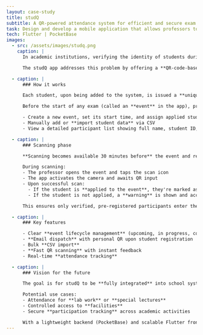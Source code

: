 ```yaml
---
layout: case-study
title: studQ
subtitle: A QR-powered attendance system for efficient and secure exam participation
task: Design and develop a mobile application that allows professors to manage exam attendance with QR code scanning, eliminating the need for manual ID checks while increasing speed and accuracy of student verification.
tech: Flutter | PocketBase
images:
  - src: /assets/images/studq.png
    caption: |
      In academic institutions, verifying the identity of students during exam entry has traditionally relied on manual checking of **ID cards** and **attendance lists**. This process is slow, error-prone, and stressful for professors, especially when managing large groups under time constraints.

      The studQ app addresses this problem by offering a **QR-code-based identification system**, allowing professors to verify students' presence with a quick scan instead of cross-checking physical documents.

  - caption: |
      ### How it works

      Each student, upon being added to the system, is issued a **unique, persistent QR code**. This code is sent to their email and remains the same throughout their education.

      Before the start of any exam (called an **event** in the app), professors can:

      - Create a new event, set its start time, and assign applied students  
      - Manually add or **import student data** via CSV  
      - View a detailed participant list showing full name, student ID, email, and a checkmark for attendance

  - caption: |
      ### Scanning phase

      **Scanning becomes available 30 minutes before** the event and remains active **until 30 minutes after** it begins. This window ensures structure while enforcing participation policies.

      During scanning:
      - The professor opens the event and taps the scan icon
      - The app activates the camera and awaits QR input
      - Upon successful scan:
        - If the student is **applied to the event**, they're marked as **present**
        - If the student is not applied, a **warning** is shown and access is denied

      This ensures only verified, pre-registered participants enter the exam room, saving time and improving security.

  - caption: |
      ### Key features

      - Clear **event lifecycle management** (upcoming, in progress, completed)
      - **Email dispatch** with personal QR upon student registration
      - Bulk **CSV import**
      - **Fast QR scanning** with instant feedback
      - Real-time **attendance tracking**

  - caption: |
      ### Vision for the future

      The goal is for studQ to be **fully integrated** into school systems. When students enroll and receive IDs, they are automatically registered in the app.

      Potential use cases:
      - Attendance for **lab work** or **special lectures**
      - Controlled access to **facilities**
      - Secure **participation tracking** across academic activities

      With a lightweight backend (PocketBase) and scalable Flutter frontend, studQ is ready for institutional use.
---
```


